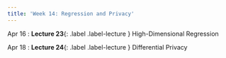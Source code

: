 ```yaml
---
title: 'Week 14: Regression and Privacy'
---
```


Apr 16
: **Lecture 23**{: .label .label-lecture } High-Dimensional Regression

Apr 18
: **Lecture 24**{: .label .label-lecture } Differential Privacy
